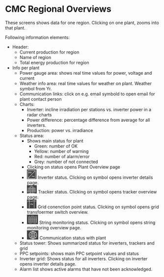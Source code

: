 # CMC Regional Overviews

These screens shows data for one region. Clicking on one plant, zooms into that plant.

Following information elements:

* Header:
    * Current production for region
    * Name of region
    * Total energy production for region
* Info per plant
    * Power gauge area: shows real time values for power, voltage and current
    * Weather info area: real time values for weather on plant. Weather symbol from Yr.
    * Communication links: click on e.g. email symbold to open email for plant contact person
    * Charts:
        * Inverter: incline irradiation per stations vs. inverter power in a radar charts
        * Power difference: percentage difference from average for all inverters.
        * Production: power vs. irradiance
    * Status area:
        * Shows main status for plant
            * Green: number of OK
            * Yellow: number of warning
            * Red: number of alarm/error
            * Grey: number of not connected
        * Clicking on status opens Plant Overview page
        * ![Inverter status](../../Images/invstatus_31x31.png) Inverter status. Clicking on symbol opens inverter details page.       
        * ![Tracker status](../../Images/tracker%20status.png) Tracker status. Clicking on symbol opens tracker overview page.                      
        * ![Grid connection point status](../../Images/gridstatus.png) Grid conenction point status. Clicking on symbol opens grid transfoermer switch overview.
        * ![String monitoring status](../../Images/stringmonstatus.png) String monitoring status. Clicking on symbol opens string monitoring overview page.         
        * ![Communication status](../../Images/commstats.png) Communication status with plant
    * Status tower: Shows summarized status for inverters, trackers and grid
    * PPC setpoints: shows main PPC setpoint values and status
    * Inverter grid: Shows status for all inverters. Clicking on inverter opens inverter details page.
    * Alarm list shows active alarms that have not been acknowledged.
